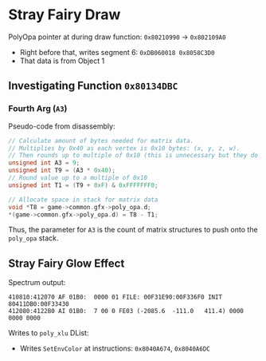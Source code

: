 Stray Fairy Draw
================

PolyOpa pointer at during draw function: `0x80210990` -> `0x802109A0`
- Right before that, writes segment 6: `0xDB060018 0x8058C3D0`
- That data is from Object 1

## Investigating Function `0x80134DBC`

### Fourth Arg (`A3`)

Pseudo-code from disassembly:

```c
// Calculate amount of bytes needed for matrix data.
// Multiplies by 0x40 as each vertex is 0x10 bytes: (x, y, z, w).
// Then rounds up to multiple of 0x10 (this is unnecessary but they do it anyways).
unsigned int A3 = 9;
unsigned int T9 = (A3 * 0x40);
// Round value up to a multiple of 0x10
unsigned int T1 = (T9 + 0xF) & 0xFFFFFFF0;

// Allocate space in stack for matrix data
void *T8 = game->common.gfx->poly_opa.d;
*(game->common.gfx->poly_opa.d) = T8 - T1;
```

Thus, the parameter for `A3` is the count of matrix structures to push onto the `poly_opa` stack.

## Stray Fairy Glow Effect

Spectrum output:

```
410810:412070 AF 01B0:  0000 01 FILE: 00F31E90:00F336F0 INIT 80411DB0:00F33430
412080:4122B0 AI 01B0:  7 00 0 FE03 (-2085.6  -111.0   411.4) 0000 0000 0000
```

Writes to `poly_xlu` DList:
- Writes `SetEnvColor` at instructions: `0x8040A674`, `0x8040A6DC`

